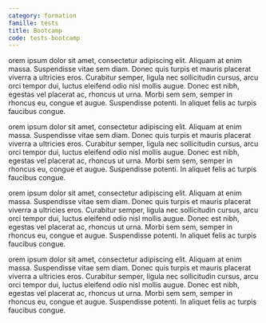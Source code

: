 ```yaml
---
category: formation
famille: tests
title: Bootcamp
code: tests-bootcamp
---
```

orem ipsum dolor sit amet, consectetur adipiscing elit. Aliquam at enim massa. Suspendisse vitae sem diam.
Donec quis turpis et mauris placerat viverra a ultricies eros. Curabitur semper, ligula nec sollicitudin
cursus, arcu orci tempor dui, luctus eleifend odio nisl mollis augue. Donec est nibh, egestas vel placerat
ac, rhoncus ut urna. Morbi sem sem, semper in rhoncus eu, congue et augue. Suspendisse potenti. In aliquet
felis ac turpis faucibus congue.

orem ipsum dolor sit amet, consectetur adipiscing elit. Aliquam at enim massa. Suspendisse vitae sem diam.
Donec quis turpis et mauris placerat viverra a ultricies eros. Curabitur semper, ligula nec sollicitudin
cursus, arcu orci tempor dui, luctus eleifend odio nisl mollis augue. Donec est nibh, egestas vel placerat
ac, rhoncus ut urna. Morbi sem sem, semper in rhoncus eu, congue et augue. Suspendisse potenti. In aliquet
felis ac turpis faucibus congue.

orem ipsum dolor sit amet, consectetur adipiscing elit. Aliquam at enim massa. Suspendisse vitae sem diam.
Donec quis turpis et mauris placerat viverra a ultricies eros. Curabitur semper, ligula nec sollicitudin
cursus, arcu orci tempor dui, luctus eleifend odio nisl mollis augue. Donec est nibh, egestas vel placerat
ac, rhoncus ut urna. Morbi sem sem, semper in rhoncus eu, congue et augue. Suspendisse potenti. In aliquet
felis ac turpis faucibus congue.

orem ipsum dolor sit amet, consectetur adipiscing elit. Aliquam at enim massa. Suspendisse vitae sem diam.
Donec quis turpis et mauris placerat viverra a ultricies eros. Curabitur semper, ligula nec sollicitudin
cursus, arcu orci tempor dui, luctus eleifend odio nisl mollis augue. Donec est nibh, egestas vel placerat
ac, rhoncus ut urna. Morbi sem sem, semper in rhoncus eu, congue et augue. Suspendisse potenti. In aliquet
felis ac turpis faucibus congue.